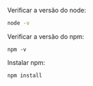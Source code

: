 Verificar a versão do node:
```cmd
node -v
```

Verificar a versão do npm:
```
npm -v
```

Instalar npm:
```cmd
npm install
```

